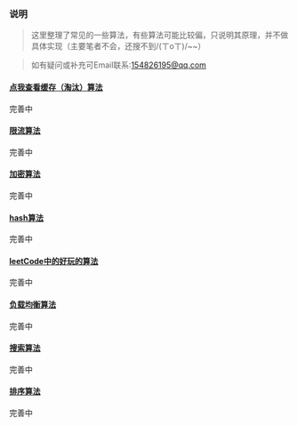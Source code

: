 ### 说明

> 这里整理了常见的一些算法，有些算法可能比较偏，只说明其原理，并不做具体实现（主要笔者不会，还搜不到/(ㄒoㄒ)/~~）

> 如有疑问或补充可Email联系:154826195@qq.com

#### [点我查看缓存（淘汰）算法](./cache)

完善中

#### [限流算法](./current-limiting)

完善中

#### [加密算法](./encryption)

完善中

#### [hash算法](./hash)

完善中

#### [leetCode中的好玩的算法](./leet-code)

完善中

#### [负载均衡算法](./load-balance)

完善中

#### [搜索算法](./search)

完善中

#### [排序算法](./sort)

完善中